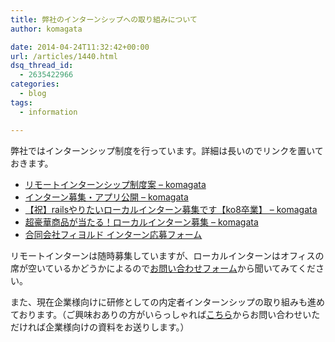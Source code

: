 ```yaml
---
title: 弊社のインターンシップへの取り組みについて
author: komagata

date: 2014-04-24T11:32:42+00:00
url: /articles/1440.html
dsq_thread_id:
  - 2635422966
categories:
  - blog
tags:
  - information

---
```

弊社ではインターンシップ制度を行っています。詳細は長いのでリンクを置いておきます。

  * [リモートインターンシップ制度案 &#8211; komagata][1]
  * [インターン募集・アプリ公開 &#8211; komagata][2]
  * [【祝】railsやりたいローカルインターン募集です【ko8卒業】 &#8211; komagata][3]
  * [超豪華商品が当たる！ローカルインターン募集 &#8211; komagata][4]
  * [合同会社フィヨルド インターン応募フォーム][5]

リモートインターンは随時募集していますが、ローカルインターンはオフィスの席が空いているかどうかによるので<a href="http://fjord.jp/inquiry" target="_blank">お問い合わせフォーム</a>から聞いてみてください。

また、現在企業様向けに研修としての内定者インターンシップの取り組みも進めております。（ご興味おありの方がいらっしゃれば<a href="http://fjord.jp/inquiry" target="_blank">こちら</a>からお問い合わせいただければ企業様向けの資料をお送りします。）

 [1]: http://docs.komagata.org/4942
 [2]: http://docs.komagata.org/5066
 [3]: http://docs.komagata.org/5128
 [4]: http://docs.komagata.org/5074
 [5]: https://form.run/@intern